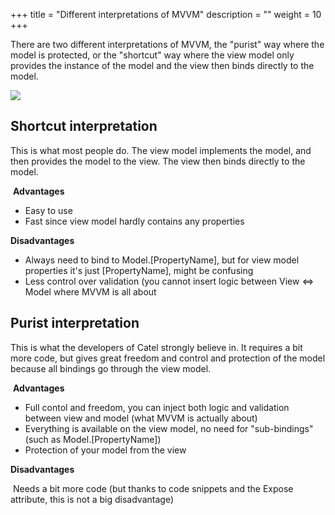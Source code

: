 +++
title = "Different interpretations of MVVM" 
description = ""
weight = 10
+++

There are two different interpretations of MVVM, the "purist" way where the model is protected, or the "shortcut" way where the view model only provides the instance of the model and the view then binds directly to the model.

![](../../images/introduction/mvvm/different-interpretations-of-mvvm/overview.png)

## Shortcut interpretation

This is what most people do. The view model implements the model, and then provides the model to the view. The view then binds directly to the model.

 **Advantages**

-   Easy to use
-   Fast since view model hardly contains any properties

**Disadvantages**

-   Always need to bind to Model.[PropertyName], but for view model properties it's just [PropertyName], might be confusing
-   Less control over validation (you cannot insert logic between View \<=\> Model where MVVM is all about

## Purist interpretation

This is what the developers of Catel strongly believe in. It requires a bit more code, but gives great freedom and control and protection of the model because all bindings go through the view model.

 **Advantages**

-   Full contol and freedom, you can inject both logic and validation between view and model (what MVVM is actually about)
-   Everything is available on the view model, no need for "sub-bindings" (such as Model.[PropertyName])
-   Protection of your model from the view

**Disadvantages**

 Needs a bit more code (but thanks to code snippets and the Expose attribute, this is not a big disadvantage)
